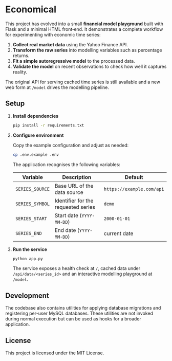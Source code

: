 # Economical

This project has evolved into a small **financial model playground** built
with Flask and a minimal HTML front‑end. It demonstrates a complete
workflow for experimenting with economic time series:

1. **Collect real market data** using the Yahoo Finance API.
2. **Transform the raw series** into modelling variables such as
   percentage returns.
3. **Fit a simple autoregressive model** to the processed data.
4. **Validate the model** on recent observations to check how well it
   captures reality.

The original API for serving cached time series is still available and a
new web form at `/model` drives the modelling pipeline.

## Setup

1. **Install dependencies**

   ```bash
   pip install -r requirements.txt
   ```

2. **Configure environment**

   Copy the example configuration and adjust as needed:

   ```bash
   cp .env.example .env
   ```

   The application recognises the following variables:

   | Variable | Description | Default |
   | --- | --- | --- |
   | `SERIES_SOURCE` | Base URL of the data source | `https://example.com/api` |
   | `SERIES_SYMBOL` | Identifier for the requested series | `demo` |
   | `SERIES_START` | Start date (`YYYY-MM-DD`) | `2000-01-01` |
   | `SERIES_END` | End date (`YYYY-MM-DD`) | current date |

3. **Run the service**

   ```bash
   python app.py
   ```

   The service exposes a health check at `/`, cached data under
   `/api/data/<series_id>` and an interactive modelling playground at
   `/model`.

## Development

The codebase also contains utilities for applying database migrations and registering per-user MySQL databases. These utilities are not invoked during normal execution but can be used as hooks for a broader application.

## License

This project is licensed under the MIT License.
